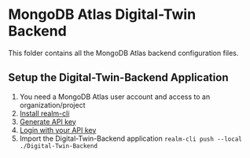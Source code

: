 # MongoDB Atlas Digital-Twin Backend

This folder contains all the MongoDB Atlas backend configuration files.

## Setup the Digital-Twin-Backend Application

1. You need a MongoDB Atlas user account and access to an organization/project
2. [Install realm-cli](https://www.mongodb.com/docs/atlas/app-services/cli/#installation)
3. [Generate API key](https://www.mongodb.com/docs/atlas/app-services/cli/#generate-an-api-key)
4. [Login with your API key](https://www.mongodb.com/docs/atlas/app-services/cli/#authenticate-with-an-api-key)
5. Import the Digital-Twin-Backend application ```realm-cli push --local ./Digital-Twin-Backend```


